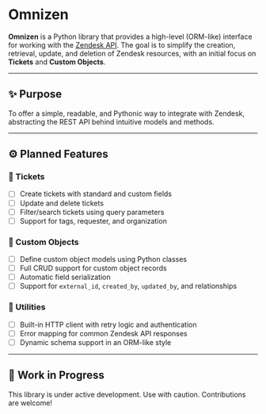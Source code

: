 # Omnizen

**Omnizen** is a Python library that provides a high-level (ORM-like) interface for working with the [Zendesk API](https://developer.zendesk.com/). The goal is to simplify the creation, retrieval, update, and deletion of Zendesk resources, with an initial focus on **Tickets** and **Custom Objects**.

---

## ✨ Purpose

To offer a simple, readable, and Pythonic way to integrate with Zendesk, abstracting the REST API behind intuitive models and methods.

---

## ⚙️ Planned Features

### 🎫 Tickets

-   [ ] Create tickets with standard and custom fields
-   [ ] Update and delete tickets
-   [ ] Filter/search tickets using query parameters
-   [ ] Support for tags, requester, and organization

### 🧱 Custom Objects

-   [ ] Define custom object models using Python classes
-   [ ] Full CRUD support for custom object records
-   [ ] Automatic field serialization
-   [ ] Support for `external_id`, `created_by`, `updated_by`, and relationships

### 🧰 Utilities

-   [ ] Built-in HTTP client with retry logic and authentication
-   [ ] Error mapping for common Zendesk API responses
-   [ ] Dynamic schema support in an ORM-like style

---

## 🚧 Work in Progress

This library is under active development. Use with caution. Contributions are welcome!

